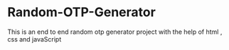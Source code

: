 # Random-OTP-Generator
This is an end to end random otp generator project with the help of html , css and javaScript 
